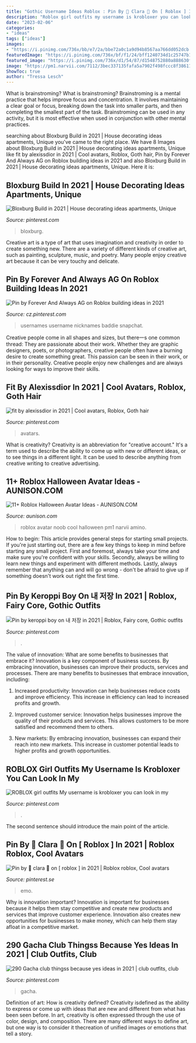 ```yaml
---
title: "Gothic Username Ideas Roblox : Pin By 🐰 Clara 👜 On [ Roblox ] In 2021"
description: "Roblox girl outfits my username is krobloxer you can look in my"
date: "2023-02-06"
categories:
- "ideas"
tags: ["ideas"]
images:
- "https://i.pinimg.com/736x/bb/e7/2a/bbe72a0c1a9d94b8567aa766dd052dcb.jpg"
featuredImage: "https://i.pinimg.com/736x/bf/f1/24/bff1240734d1c25747b19baef23b81fe.jpg"
featured_image: "https://i.pinimg.com/736x/d1/54/87/d1548752880a888630f3a27a812d8e2b.jpg"
image: "https://pm1.narvii.com/7112/3bec337135fafa5a7902f498fccc8f386118eacer1-1080-1920v2_hq.jpg"
ShowToc: true
author: "Tressa Lesch"
---
```



What is brainstroming?
What is brainstroming? Brainstroming is a mental practice that helps improve focus and concentration. It involves maintaining a clear goal or focus, breaking down the task into smaller parts, and then completing the smallest part of the task. Brainstroming can be used in any activity, but it is most effective when used in conjunction with other mental practices.

	

		
searching about Bloxburg Build in 2021 | House decorating ideas apartments, Unique you've came to the right place. We have 8 Images about Bloxburg Build in 2021 | House decorating ideas apartments, Unique like fit by alexissdior in 2021 | Cool avatars, Roblox, Goth hair, Pin by Forever And Always AG on Roblox building ideas in 2021 and also Bloxburg Build in 2021 | House decorating ideas apartments, Unique. Here it is:
		
    
## Bloxburg Build In 2021 | House Decorating Ideas Apartments, Unique

<img loading=lazy src="https://i.pinimg.com/736x/af/79/42/af7942b07f586c59b158ea7b3a1d1e0e.jpg" onerror="this.onerror=null;this.src='https://tse1.mm.bing.net/th?id=OIP.nQKvG-bopZLFbPaA6MUKAQHaFX&amp;pid=15.1';" alt="Bloxburg Build in 2021 | House decorating ideas apartments, Unique">

_Source: pinterest.com_

>bloxburg. 

	

Creative art is a type of art that uses imagination and creativity in order to create something new. There are a variety of different kinds of creative art, such as painting, sculpture, music, and poetry. Many people enjoy creative art because it can be very touchy and delicate.

    
## Pin By Forever And Always AG On Roblox Building Ideas In 2021

<img loading=lazy src="https://i.pinimg.com/736x/ba/04/81/ba04814e8c3ac7eed39cec72348758a8.jpg" onerror="this.onerror=null;this.src='https://tse4.mm.bing.net/th?id=OIP.szzuUBZrsEviIvyaac-5BwHaNK&amp;pid=15.1';" alt="Pin by Forever And Always AG on Roblox building ideas in 2021">

_Source: cz.pinterest.com_

>usernames username nicknames baddie snapchat. 

	

Creative people come in all shapes and sizes, but there一s one common thread: They are passionate about their work. Whether they are graphic designers, poets, or photographers, creative people often have a burning desire to create something great. This passion can be seen in their work, or in their personality. Creative people enjoy new challenges and are always looking for ways to improve their skills.

    
## Fit By Alexissdior In 2021 | Cool Avatars, Roblox, Goth Hair

<img loading=lazy src="https://i.pinimg.com/736x/bf/f1/24/bff1240734d1c25747b19baef23b81fe.jpg" onerror="this.onerror=null;this.src='https://tse2.mm.bing.net/th?id=OIP.WpZ03RbiRQF-eR336kMWxgHaPj&amp;pid=15.1';" alt="fit by alexissdior in 2021 | Cool avatars, Roblox, Goth hair">

_Source: pinterest.com_

>avatars. 

	

What is creativity?
Creativity is an abbreviation for "creative account." It's a term used to describe the ability to come up with new or different ideas, or to see things in a different light. It can be used to describe anything from creative writing to creative advertising.

    
## 11+ Roblox Halloween Avatar Ideas - AUNISON.COM

<img loading=lazy src="https://pm1.narvii.com/7112/3bec337135fafa5a7902f498fccc8f386118eacer1-1080-1920v2_hq.jpg" onerror="this.onerror=null;this.src='https://tse4.mm.bing.net/th?id=OIP.EcX4TYSRiOrGM2vWBLVxyQHaNK&amp;pid=15.1';" alt="11+ Roblox Halloween Avatar Ideas - AUNISON.COM">

_Source: aunison.com_

>roblox avatar noob cool halloween pm1 narvii amino. 

	

How to begin: This article provides general steps for starting small projects.
If you're just starting out, there are a few key things to keep in mind before starting any small project. First and foremost, always take your time and make sure you're confident with your skills. Secondly, always be willing to learn new things and experiment with different methods. Lastly, always remember that anything can and will go wrong - don't be afraid to give up if something doesn't work out right the first time.

    
## Pin By Keroppi Boy On 내 저장 In 2021 | Roblox, Fairy Core, Gothic Outfits

<img loading=lazy src="https://i.pinimg.com/736x/bb/e7/2a/bbe72a0c1a9d94b8567aa766dd052dcb.jpg" onerror="this.onerror=null;this.src='https://tse4.mm.bing.net/th?id=OIP.M1I61gNPstHRHg01G1nTqgAAAA&amp;pid=15.1';" alt="Pin by keroppi boy on 내 저장 in 2021 | Roblox, Fairy core, Gothic outfits">

_Source: pinterest.com_

>. 

	

The value of innovation: What are some benefits to businesses that embrace it?
Innovation is a key component of business success. By embracing innovation, businesses can improve their products, services and processes. There are many benefits to businesses that embrace innovation, including: 
1. Increased productivity: Innovation can help businesses reduce costs and improve efficiency. This increase in efficiency can lead to increased profits and growth.

2. Improved customer service: Innovation helps businesses improve the quality of their products and services. This allows customers to be more satisfied and recommend them to others.

3. New markets: By embracing innovation, businesses can expand their reach into new markets. This increase in customer potential leads to higher profits and growth opportunities.

    
## ROBLOX Girl Outfits My Username Is Krobloxer You Can Look In My

<img loading=lazy src="https://i.pinimg.com/736x/d1/54/87/d1548752880a888630f3a27a812d8e2b.jpg" onerror="this.onerror=null;this.src='https://tse3.mm.bing.net/th?id=OIP.NO9Jlvau4tllk6a_y989iwHaKI&amp;pid=15.1';" alt="ROBLOX girl outfits My username is krobloxer you can look in my">

_Source: pinterest.com_

>. 

	

The second sentence should introduce the main point of the article.

    
## Pin By 🐰 Clara 👜 On [ Roblox ] In 2021 | Roblox Roblox, Cool Avatars

<img loading=lazy src="https://i.pinimg.com/736x/23/e2/60/23e2600cde10ecacfb4ffcde825b1e25.jpg" onerror="this.onerror=null;this.src='https://tse2.mm.bing.net/th?id=OIP.ycTiPinNghPjpyh1eRzuCwHaKn&amp;pid=15.1';" alt="Pin by 🐰 clara 👜 on [ roblox ] in 2021 | Roblox roblox, Cool avatars">

_Source: pinterest.se_

>emo. 

	

Why is innovation important?
Innovation is important for businesses because it helps them stay competitive and create new products and services that improve customer experience. Innovation also creates new opportunities for businesses to make money, which can help them stay afloat in a competitive market.

    
## 290 Gacha Club Thingss Because Yes Ideas In 2021 | Club Outfits, Club

<img loading=lazy src="https://i.pinimg.com/236x/f1/06/80/f10680a5d6be323dc11ead367b02bd3f.jpg" onerror="this.onerror=null;this.src='https://tse2.mm.bing.net/th?id=OIP.-cI1azXgdjWDW1NCRvq64QAAAA&amp;pid=15.1';" alt="290 Gacha club thingss because yes ideas in 2021 | club outfits, club">

_Source: pinterest.com_

>gacha. 

	

Definition of art: How is creativity defined?
Creativity isdefined as the ability to express or come up with ideas that are new and different from what has been seen before. In art, creativity is often expressed through the use of color, design, and composition. There are many different ways to define art, but one way is to consider it thecreation of unified images or emotions that tell a story.

